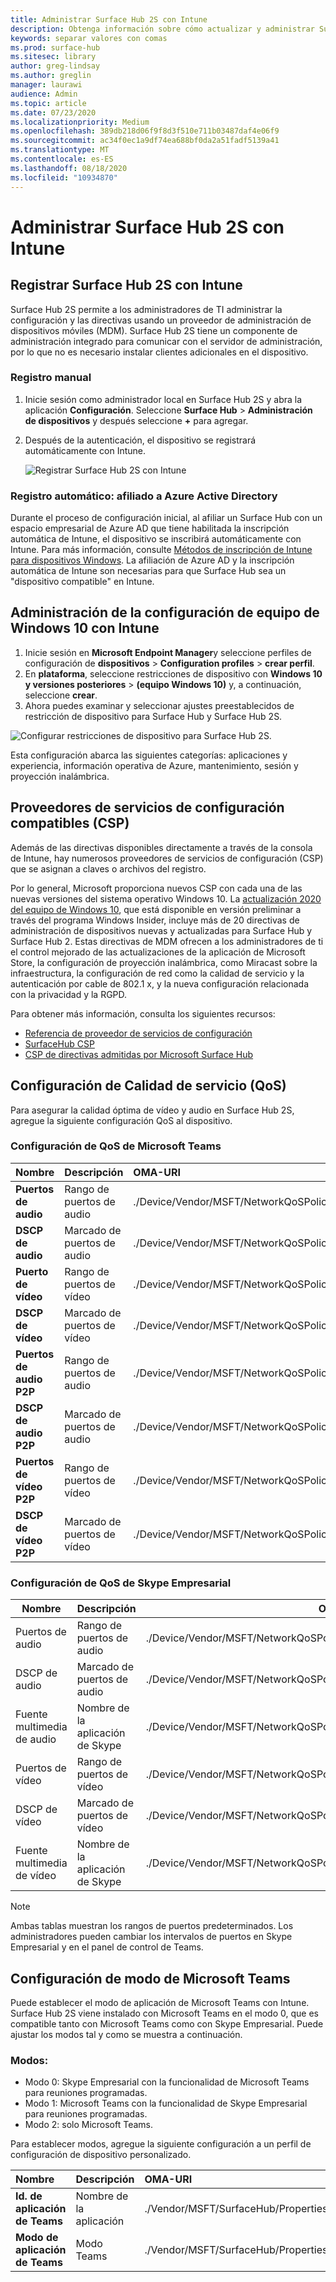 ```yaml
---
title: Administrar Surface Hub 2S con Intune
description: Obtenga información sobre cómo actualizar y administrar Surface Hub 2S con Intune.
keywords: separar valores con comas
ms.prod: surface-hub
ms.sitesec: library
author: greg-lindsay
ms.author: greglin
manager: laurawi
audience: Admin
ms.topic: article
ms.date: 07/23/2020
ms.localizationpriority: Medium
ms.openlocfilehash: 389db218d06f9f8d3f510e711b03487daf4e06f9
ms.sourcegitcommit: ac34f0ec1a9df74ea688bf0da2a51fadf5139a41
ms.translationtype: MT
ms.contentlocale: es-ES
ms.lasthandoff: 08/18/2020
ms.locfileid: "10934870"
---
```

# Administrar Surface Hub 2S con Intune

## Registrar Surface Hub 2S con Intune

Surface Hub 2S permite a los administradores de TI administrar la configuración y las directivas usando un proveedor de administración de dispositivos móviles (MDM). Surface Hub 2S tiene un componente de administración integrado para comunicar con el servidor de administración, por lo que no es necesario instalar clientes adicionales en el dispositivo.

### Registro manual

1. Inicie sesión como administrador local en Surface Hub 2S y abra la aplicación **Configuración**. Seleccione **Surface Hub** > **Administración de dispositivos** y después seleccione **+** para agregar.
2. Después de la autenticación, el dispositivo se registrará automáticamente con Intune.

   ![Registrar Surface Hub 2S con Intune](images/sh2-set-intune1.png)<br>

### Registro automático: afiliado a Azure Active Directory

Durante el proceso de configuración inicial, al afiliar un Surface Hub con un espacio empresarial de Azure AD que tiene habilitada la inscripción automática de Intune, el dispositivo se inscribirá automáticamente con Intune. Para más información, consulte [Métodos de inscripción de Intune para dispositivos Windows](https://docs.microsoft.com/intune/enrollment/windows-enrollment-methods). La afiliación de Azure AD y la inscripción automática de Intune son necesarias para que Surface Hub sea un "dispositivo compatible" en Intune. 

## Administración de la configuración de equipo de Windows 10 con Intune

1. Inicie sesión en **Microsoft Endpoint Manager**y seleccione perfiles de configuración de **dispositivos**  >  **Configuration profiles**  >  **crear perfil**. 
2. En **plataforma**, seleccione restricciones de dispositivo con **Windows 10 y versiones posteriores**  >  **(equipo Windows 10)** y, a continuación, seleccione **crear**. 
3. Ahora puedes examinar y seleccionar ajustes preestablecidos de restricción de dispositivo para Surface Hub y Surface Hub 2S.

 ![Configurar restricciones de dispositivo para Surface Hub 2S.](images/sh2-set-intune3.png) <br>

Esta configuración abarca las siguientes categorías: aplicaciones y experiencia, información operativa de Azure, mantenimiento, sesión y proyección inalámbrica.  

## Proveedores de servicios de configuración compatibles (CSP)

Además de las directivas disponibles directamente a través de la consola de Intune, hay numerosos proveedores de servicios de configuración (CSP) que se asignan a claves o archivos del registro. 

Por lo general, Microsoft proporciona nuevos CSP con cada una de las nuevas versiones del sistema operativo Windows 10. La [actualización 2020 del equipo de Windows 10](surface-hub-install-2020preview.md), que está disponible en versión preliminar a través del programa Windows Insider, incluye más de 20 directivas de administración de dispositivos nuevas y actualizadas para Surface Hub y Surface Hub 2. Estas directivas de MDM ofrecen a los administradores de ti el control mejorado de las actualizaciones de la aplicación de Microsoft Store, la configuración de proyección inalámbrica, como Miracast sobre la infraestructura, la configuración de red como la calidad de servicio y la autenticación por cable de 802.1 x, y la nueva configuración relacionada con la privacidad y la RGPD.

Para obtener más información, consulta los siguientes recursos: 

- [Referencia de proveedor de servicios de configuración](https://docs.microsoft.com/windows/client-management/mdm/configuration-service-provider-reference) 
- [SurfaceHub CSP](https://docs.microsoft.com/windows/client-management/mdm/surfacehub-csp)
- [CSP de directivas admitidas por Microsoft Surface Hub](https://docs.microsoft.com/windows/client-management/mdm/policy-csps-supported-by-surface-hub)

## Configuración de Calidad de servicio (QoS)

Para asegurar la calidad óptima de vídeo y audio en Surface Hub 2S, agregue la siguiente configuración QoS al dispositivo. 

### Configuración de QoS de Microsoft Teams 

| Nombre | Descripción | OMA-URI | Tipo | Valor |
|:------ |:------------- |:--------- |:------ |:------- |
|**Puertos de audio**| Rango de puertos de audio | ./Device/Vendor/MSFT/NetworkQoSPolicy/TeamsAudio/DestinationPortMatchCondition | Cadena  | 3478-3479 |
|**DSCP de audio**| Marcado de puertos de audio | ./Device/Vendor/MSFT/NetworkQoSPolicy/TeamsAudio/DSCPAction | Integer | 46 |
|**Puerto de vídeo**| Rango de puertos de vídeo | ./Device/Vendor/MSFT/NetworkQoSPolicy/TeamsVideo/DestinationPortMatchCondition | Cadena  | 3480 |
|**DSCP de vídeo**| Marcado de puertos de vídeo | ./Device/Vendor/MSFT/NetworkQoSPolicy/TeamsVideo/DSCPAction | Integer | 34 |
|**Puertos de audio P2P**| Rango de puertos de audio | ./Device/Vendor/MSFT/NetworkQoSPolicy/TeamsP2PAudio/DestinationPortMatchCondition | Cadena  | 50000-50019 |
|**DSCP de audio P2P**| Marcado de puertos de audio | ./Device/Vendor/MSFT/NetworkQoSPolicy/TeamsP2PAudio/DSCPAction | Integer | 46 |
|**Puertos de vídeo P2P**| Rango de puertos de vídeo | ./Device/Vendor/MSFT/NetworkQoSPolicy/TeamsP2PVideo/DestinationPortMatchCondition | Cadena  | 50020-50039 |
|**DSCP de vídeo P2P**| Marcado de puertos de vídeo | ./Device/Vendor/MSFT/NetworkQoSPolicy/TeamsP2PVideo/DSCPAction | Integer | 34 |


### Configuración de QoS de Skype Empresarial

| Nombre               | Descripción         | OMA-URI                                                                  | Tipo    | Valor                          |
| ------------------ | ------------------- | ------------------------------------------------------------------------ | ------- | ------------------------------ |
| Puertos de audio        | Rango de puertos de audio    | ./Device/Vendor/MSFT/NetworkQoSPolicy/SfBAudio/SourcePortMatchCondition  | Cadena  | 50000-50019                    |
| DSCP de audio         | Marcado de puertos de audio | ./Device/Vendor/MSFT/NetworkQoSPolicy/SfBAudio/DSCPAction                | Integer | 46                             |
| Fuente multimedia de audio | Nombre de la aplicación de Skype      | ./Device/Vendor/MSFT/NetworkQoSPolicy/SfBAudio/AppPathNameMatchCondition | Cadena  | Microsoft.PPISkype.Windows.exe |
| Puertos de vídeo        | Rango de puertos de vídeo    | ./Device/Vendor/MSFT/NetworkQoSPolicy/SfBVideo/SourcePortMatchCondition  | Cadena  | 50020-50039                    |
| DSCP de vídeo         | Marcado de puertos de vídeo | ./Device/Vendor/MSFT/NetworkQoSPolicy/SfBVideo/DSCPAction                | Integer | 34                             |
| Fuente multimedia de vídeo | Nombre de la aplicación de Skype      | ./Device/Vendor/MSFT/NetworkQoSPolicy/SfBVideo/AppPathNameMatchCondition | Cadena  | Microsoft.PPISkype.Windows.exe |

> [!NOTE]
> Ambas tablas muestran los rangos de puertos predeterminados. Los administradores pueden cambiar los intervalos de puertos en Skype Empresarial y en el panel de control de Teams.

## Configuración de modo de Microsoft Teams

Puede establecer el modo de aplicación de Microsoft Teams con Intune. Surface Hub 2S viene instalado con Microsoft Teams en el modo 0, que es compatible tanto con Microsoft Teams como con Skype Empresarial. Puede ajustar los modos tal y como se muestra a continuación.

### Modos:

- Modo 0: Skype Empresarial con la funcionalidad de Microsoft Teams para reuniones programadas.
- Modo 1: Microsoft Teams con la funcionalidad de Skype Empresarial para reuniones programadas.
- Modo 2: solo Microsoft Teams.

Para establecer modos, agregue la siguiente configuración a un perfil de configuración de dispositivo personalizado.

| Nombre | Descripción | OMA-URI | Tipo | Valor |
|:--- |:--- |:--- |:--- |:--- |
|**Id. de aplicación de Teams**|Nombre de la aplicación|./Vendor/MSFT/SurfaceHub/Properties/VtcAppPackageId|Cadena| Microsoft.MicrosoftTeamsforSurfaceHub_8wekyb3d8bbwe!Teams|
|**Modo de aplicación de Teams**|Modo Teams|./Vendor/MSFT/SurfaceHub/Properties/SurfaceHubMeetingMode|Integer| 0 o 1 o 2|
